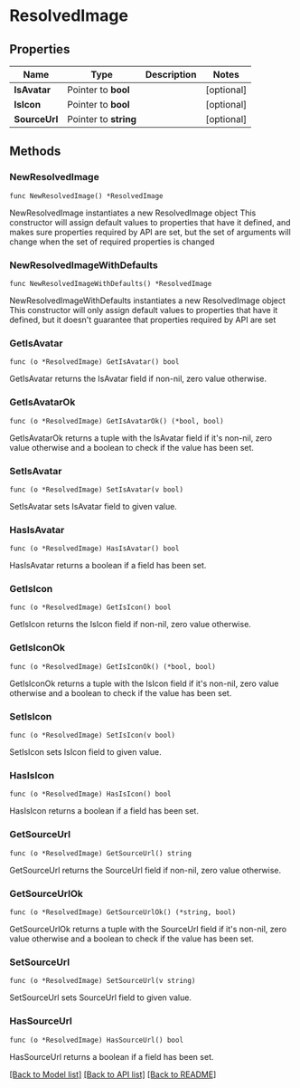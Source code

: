 # ResolvedImage

## Properties

Name | Type | Description | Notes
------------ | ------------- | ------------- | -------------
**IsAvatar** | Pointer to **bool** |  | [optional] 
**IsIcon** | Pointer to **bool** |  | [optional] 
**SourceUrl** | Pointer to **string** |  | [optional] 

## Methods

### NewResolvedImage

`func NewResolvedImage() *ResolvedImage`

NewResolvedImage instantiates a new ResolvedImage object
This constructor will assign default values to properties that have it defined,
and makes sure properties required by API are set, but the set of arguments
will change when the set of required properties is changed

### NewResolvedImageWithDefaults

`func NewResolvedImageWithDefaults() *ResolvedImage`

NewResolvedImageWithDefaults instantiates a new ResolvedImage object
This constructor will only assign default values to properties that have it defined,
but it doesn't guarantee that properties required by API are set

### GetIsAvatar

`func (o *ResolvedImage) GetIsAvatar() bool`

GetIsAvatar returns the IsAvatar field if non-nil, zero value otherwise.

### GetIsAvatarOk

`func (o *ResolvedImage) GetIsAvatarOk() (*bool, bool)`

GetIsAvatarOk returns a tuple with the IsAvatar field if it's non-nil, zero value otherwise
and a boolean to check if the value has been set.

### SetIsAvatar

`func (o *ResolvedImage) SetIsAvatar(v bool)`

SetIsAvatar sets IsAvatar field to given value.

### HasIsAvatar

`func (o *ResolvedImage) HasIsAvatar() bool`

HasIsAvatar returns a boolean if a field has been set.

### GetIsIcon

`func (o *ResolvedImage) GetIsIcon() bool`

GetIsIcon returns the IsIcon field if non-nil, zero value otherwise.

### GetIsIconOk

`func (o *ResolvedImage) GetIsIconOk() (*bool, bool)`

GetIsIconOk returns a tuple with the IsIcon field if it's non-nil, zero value otherwise
and a boolean to check if the value has been set.

### SetIsIcon

`func (o *ResolvedImage) SetIsIcon(v bool)`

SetIsIcon sets IsIcon field to given value.

### HasIsIcon

`func (o *ResolvedImage) HasIsIcon() bool`

HasIsIcon returns a boolean if a field has been set.

### GetSourceUrl

`func (o *ResolvedImage) GetSourceUrl() string`

GetSourceUrl returns the SourceUrl field if non-nil, zero value otherwise.

### GetSourceUrlOk

`func (o *ResolvedImage) GetSourceUrlOk() (*string, bool)`

GetSourceUrlOk returns a tuple with the SourceUrl field if it's non-nil, zero value otherwise
and a boolean to check if the value has been set.

### SetSourceUrl

`func (o *ResolvedImage) SetSourceUrl(v string)`

SetSourceUrl sets SourceUrl field to given value.

### HasSourceUrl

`func (o *ResolvedImage) HasSourceUrl() bool`

HasSourceUrl returns a boolean if a field has been set.


[[Back to Model list]](../README.md#documentation-for-models) [[Back to API list]](../README.md#documentation-for-api-endpoints) [[Back to README]](../README.md)


